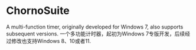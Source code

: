 # ChornoSuite
A multi-function timer, originally developed for Windows 7, also supports subsequent versions.
一个多功能计时器，起初为Windows 7专版开发，后续经过修改也支持Windows 8、10或者11.
